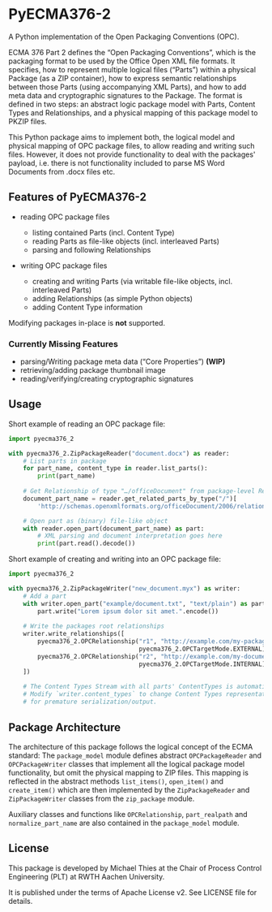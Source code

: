 
# PyECMA376-2

A Python implementation of the Open Packaging Conventions (OPC).

ECMA 376 Part 2 defines the “Open Packaging Conventions”, which is the packaging format to be used by the Office Open XML file formats.
It specifies, how to represent multiple logical files (“Parts”) within a physical Package (as a ZIP container), how to express semantic relationships between those Parts (using accompanying XML Parts), and how to add meta data and cryptographic signatures to the Package.
The format is defined in two steps: an abstract logic package model with Parts, Content Types and Relationships, and a physical mapping of this package model to PKZIP files.

This Python package aims to implement both, the logical model and physical mapping of OPC package files, to allow reading and writing such files.
However, it does not provide functionality to deal with the packages' payload, i.e. there is not functionality included to parse MS Word Documents from .docx files etc.


## Features of PyECMA376-2

* reading OPC package files
  * listing contained Parts (incl. Content Type)
  * reading Parts as file-like objects (incl. interleaved Parts)
  * parsing and following Relationships

* writing OPC package files
  * creating and writing Parts (via writable file-like objects, incl. interleaved Parts)
  * adding Relationships (as simple Python objects)
  * adding Content Type information

Modifying packages in-place is **not** supported.


### Currently Missing Features

* parsing/Writing package meta data (“Core Properties”) **(WIP)**
* retrieving/adding package thumbnail image
* reading/verifying/creating cryptographic signatures


## Usage

Short example of reading an OPC package file:

```python
import pyecma376_2

with pyecma376_2.ZipPackageReader("document.docx") as reader:
    # List parts in package
    for part_name, content_type in reader.list_parts():
        print(part_name)
    
    # Get Relationship of type "…/officeDocument" from package-level Relationships
    document_part_name = reader.get_related_parts_by_type("/")[
        'http://schemas.openxmlformats.org/officeDocument/2006/relationships/officeDocument'][0]

    # Open part as (binary) file-like object
    with reader.open_part(document_part_name) as part:
        # XML parsing and document interpretation goes here
        print(part.read().decode())
```

Short example of creating and writing into an OPC package file:

```python
import pyecma376_2

with pyecma376_2.ZipPackageWriter("new_document.myx") as writer:
    # Add a part
    with writer.open_part("example/document.txt", "text/plain") as part:
        part.write("Lorem ipsum dolor sit amet.".encode())
    
    # Write the packages root relationships
    writer.write_relationships([
        pyecma376_2.OPCRelationship("r1", "http://example.com/my-package-relationship-id", "http://example.com",
                                    pyecma376_2.OPCTargetMode.EXTERNAL),
        pyecma376_2.OPCRelationship("r2", "http://example.com/my-document-rel", "example/document.txt",
                                    pyecma376_2.OPCTargetMode.INTERNAL),
    ])
    
    # The Content Types Stream with all parts' ContentTypes is automatically added when closing the package
    # Modify `writer.content_types` to change Content Types representation and use `writer.write_content_types_stream()`
    # for premature serialization/output.
```


## Package Architecture

The architecture of this package follows the logical concept of the ECMA standard:
The `package_model` module defines abstract `OPCPackageReader` and `OPCPackageWriter` classes that implement all the logical package model functionality, but omit the physical mapping to ZIP files.
This mapping is reflected in the abstract methods `list_items()`, `open_item()` and `create_item()` which are then implemented by the `ZipPackageReader` and `ZipPackageWriter` classes from the `zip_package` module.

Auxiliary classes and functions like `OPCRelationship`, `part_realpath` and `normalize_part_name` are also contained in the `package_model` module.


## License

This package is developed by Michael Thies at the Chair of Process Control Engineering (PLT) at RWTH Aachen University.

It is published under the terms of Apache License v2.
See LICENSE file for details.
